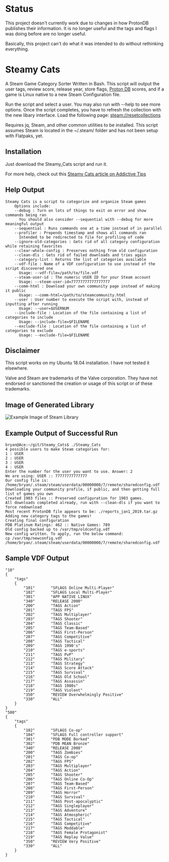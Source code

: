# Status
This project doesn't currently work due to changes in how ProtonDB publishes their information. It is no longer useful and the tags and flags I was doing before are no longer useful.

Basically, this project can't do what it was intended to do without rethinking everything.

# Steamy Cats
A Steam Game Category Sorter Written in Bash. This script will output the user tags, review score, release year, store flags, [Proton DB](https://www.protondb.com/) scores, and if a game is Linux native to a new Steam Configuration file.

Run the script and select a user. You may also run with --help to see more options. Once the script completes, you have to refresh the collection with the new libary interface. Load the following page: [steam://resetcollections](steam://resetcollections)

Requires jq, Steam, and other common utilities to be installed. This script assumes Steam is located in the ~/.steam/ folder and has not been setup with Flatpaks, yet.
## Installation
Just download the Steamy_Cats script and run it.

For more help, check out this [Steamy Cats article on Addictive Tips](https://www.addictivetips.com/ubuntu-linux-tips/categorize-steam-games-on-linux-with-steamycats/)
## Help Output
```
Steamy Cats is a script to categorize and organize Steam games
	Options include:
	--debug : Turn on lots of things to exit on error and show commands being ran
	  You should also consider --sequential with --debug for more meaningful output
	--sequential : Runs commands one at a time instead of in parallel
	--profiler : Prepends timestamp and shows all commands ran
	  Intended to be redirected to file for profiling of code
	--ignore-old-categories : Gets rid of all category configuration while retaining favorites
	--clear-whole-config : Preserves nothing from old configuration
	--clean-dls : Gets rid of failed downloads and tries again
	--category-list : Returns the list of categories available
	--vdf-file : Name of a VDF configuration to use instead of the script discovered one
	  Usage: --vdf-file=/path/to/file.vdf
	--steam-user-id : The numeric USER ID for your Steam account
	  Usage: --steam-user-id=77777777777777777
	--comm-html : Download your own community page instead of making it public
	  Usage: --comm-html=/path/to/steamcommunity.html
	--user : User number to execute the script with, instead of inputting after running
	  Usage: --user=$USERNUM
	--include-file : Location of the file containing a list of categories to include
	  Usage: --include-file=$FILENAME
	--exclude-file : Location of the file containing a list of categories to exclude
	  Usage: --exclude-file=$FILENAME

```
## Disclaimer
This script works on my Ubuntu 18.04 installation. I have not tested it elsewhere.

Valve and Steam are trademarks of the Valve corporation. They have not endorsed or sanctioned the creation or usage of this script or of these trademarks.
## Image of Generated Library
![Example Image of Steam Library](Example.png?raw=true "Example Image")
## Example Output of Successful Run
```
bryan@Ace:~/git/Steamy_Cats$ ./Steamy_Cats
4 possible users to make Steam categories for:
1 : USER
2 : USER
3 : USER
4 : USER
Enter the number for the user you want to use. Answer: 2
We are using: USER :: 77777777777777
Our config file is: /home/bryan/.steam/steam/userdata/00000000/7/remote/sharedconfig.vdf
Downloading your community profile, if public, and then getting full list of games you own
Created 1903 files :: Preserved configuration for 1903 games.
All downloads completed already, run with --clean-dls if you want to force redownload
Most recent ProtonDB file appears to be: ./reports_jan1_2019.tar.gz
Adding new category tags to the games!
Creating final configuration
PDB Platinum Ratings: 462 :: Native Games: 789
Old config backed up to /var/tmp/oldconfig.vdf
New config written. To apply, run the below command:
cp /var/tmp/newconfig.vdf /home/bryan/.steam/steam/userdata/00000000/7/remote/sharedconfig.vdf
```
## Sample VDF Output
```
"10"
{
	"tags"
	{
		"101"		"SFLAGS Online Multi-Player"
		"102"		"SFLAGS Local Multi-Player"
		"301"		"APP NATIVE LINUX"
		"340"		"RELEASE 2000"
		"200"		"TAGS Action"
		"201"		"TAGS FPS"
		"202"		"TAGS Multiplayer"
		"203"		"TAGS Shooter"
		"204"		"TAGS Classic"
		"205"		"TAGS Team-Based"
		"206"		"TAGS First-Person"
		"207"		"TAGS Competitive"
		"208"		"TAGS Tactical"
		"209"		"TAGS 1990's"
		"210"		"TAGS e-sports"
		"211"		"TAGS PvP"
		"212"		"TAGS Military"
		"213"		"TAGS Strategy"
		"214"		"TAGS Score Attack"
		"215"		"TAGS Survival"
		"216"		"TAGS Old School"
		"217"		"TAGS Assassin"
		"218"		"TAGS 1980s"
		"219"		"TAGS Violent"
		"350"		"REVIEW Overwhelmingly Positive"
		"330"		"ALL"
	}
}
"500"
{
	"tags"
	{
		"102"		"SFLAGS Co-op"
		"104"		"SFLAGS Full controller support"
		"301"		"PDB MODE Borked"
		"302"		"PDB MEAN Bronze"
		"340"		"RELEASE 2008"
		"200"		"TAGS Zombies"
		"201"		"TAGS Co-op"
		"202"		"TAGS FPS"
		"203"		"TAGS Multiplayer"
		"204"		"TAGS Action"
		"205"		"TAGS Shooter"
		"206"		"TAGS Online Co-Op"
		"207"		"TAGS Team-Based"
		"208"		"TAGS First-Person"
		"209"		"TAGS Horror"
		"210"		"TAGS Survival"
		"211"		"TAGS Post-apocalyptic"
		"212"		"TAGS Singleplayer"
		"213"		"TAGS Adventure"
		"214"		"TAGS Atmospheric"
		"215"		"TAGS Tactical"
		"216"		"TAGS Competitive"
		"217"		"TAGS Moddable"
		"218"		"TAGS Female Protagonist"
		"219"		"TAGS Replay Value"
		"350"		"REVIEW Very Positive"
		"330"		"ALL"
	}
}
```
